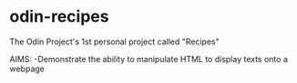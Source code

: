 # odin-recipes
The Odin Project's 1st personal project called "Recipes"

AIMS:
-Demonstrate the ability to manipulate HTML to display texts onto a webpage
